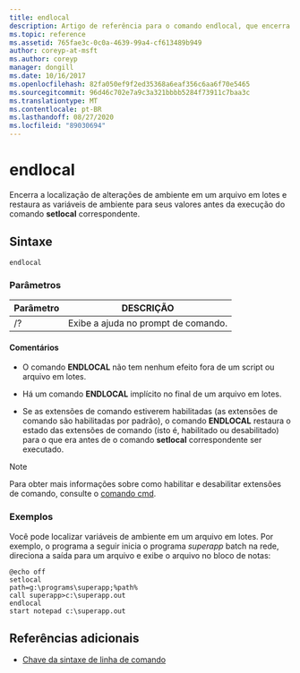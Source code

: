 ```yaml
---
title: endlocal
description: Artigo de referência para o comando endlocal, que encerra a localização de alterações de ambiente em um arquivo em lotes e restaura as variáveis de ambiente para seus valores antes da execução do comando SETLOCAL correspondente.
ms.topic: reference
ms.assetid: 765fae3c-0c0a-4639-99a4-cf613489b949
author: coreyp-at-msft
ms.author: coreyp
manager: dongill
ms.date: 10/16/2017
ms.openlocfilehash: 82fa050ef9f2ed35368a6eaf356c6aa6f70e5465
ms.sourcegitcommit: 96d46c702e7a9c3a321bbbb5284f73911c7baa3c
ms.translationtype: MT
ms.contentlocale: pt-BR
ms.lasthandoff: 08/27/2020
ms.locfileid: "89030694"
---
```

# <a name="endlocal"></a>endlocal

Encerra a localização de alterações de ambiente em um arquivo em lotes e restaura as variáveis de ambiente para seus valores antes da execução do comando **setlocal** correspondente.

## <a name="syntax"></a>Sintaxe

```
endlocal
```

### <a name="parameters"></a>Parâmetros

| Parâmetro | DESCRIÇÃO |
| --------- | ----------- |
| /? | Exibe a ajuda no prompt de comando. |

#### <a name="remarks"></a>Comentários

- O comando **ENDLOCAL** não tem nenhum efeito fora de um script ou arquivo em lotes.

- Há um comando **ENDLOCAL** implícito no final de um arquivo em lotes.

- Se as extensões de comando estiverem habilitadas (as extensões de comando são habilitadas por padrão), o comando **ENDLOCAL** restaura o estado das extensões de comando (isto é, habilitado ou desabilitado) para o que era antes de o comando **setlocal** correspondente ser executado.

> [!NOTE]
> Para obter mais informações sobre como habilitar e desabilitar extensões de comando, consulte o [comando cmd](cmd.md).

### <a name="examples"></a>Exemplos

Você pode localizar variáveis de ambiente em um arquivo em lotes. Por exemplo, o programa a seguir inicia o programa *superapp* batch na rede, direciona a saída para um arquivo e exibe o arquivo no bloco de notas:

```
@echo off
setlocal
path=g:\programs\superapp;%path%
call superapp>c:\superapp.out
endlocal
start notepad c:\superapp.out
```

## <a name="additional-references"></a>Referências adicionais

- [Chave da sintaxe de linha de comando](command-line-syntax-key.md)
